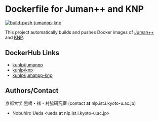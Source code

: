 # Dockerfile for Juman++ and KNP

[![build-push-jumanpp-knp](https://github.com/ku-nlp/dockerfile-jumanpp-knp/actions/workflows/build-push-jumanpp-knp.yml/badge.svg)](https://github.com/ku-nlp/dockerfile-jumanpp-knp/actions/workflows/build-push-jumanpp-knp.yml)

This project automatically builds and pushes Docker images of [Juman++](https://github.com/ku-nlp/jumanpp) and [KNP](https://github.com/ku-nlp/knp).

## DockerHub Links

- [kunlp/jumanpp](https://hub.docker.com/repository/docker/kunlp/jumanpp)
- [kunlp/knp](https://hub.docker.com/repository/docker/kunlp/knp)
- [kunlp/jumanpp-knp](https://hub.docker.com/repository/docker/kunlp/jumanpp-knp)

## Authors/Contact

京都大学 黒橋・褚・村脇研究室 (contact **at** nlp.ist.i.kyoto-u.ac.jp)
- Nobuhiro Ueda <ueda **at** nlp.ist.i.kyoto-u.ac.jp>
